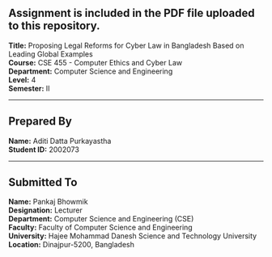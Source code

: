 




##  Assignment is included in the PDF file uploaded to this repository.

**Title:** Proposing Legal Reforms for Cyber Law in Bangladesh Based on Leading Global Examples  
**Course:** CSE 455 - Computer Ethics and Cyber Law  
**Department:** Computer Science and Engineering  
**Level:** 4  
**Semester:** II  

---

##  Prepared By

**Name:** Aditi Datta Purkayastha  
**Student ID:** 2002073  

---

##  Submitted To

**Name:** Pankaj Bhowmik  
**Designation:** Lecturer  
**Department:** Computer Science and Engineering (CSE)  
**Faculty:** Faculty of Computer Science and Engineering  
**University:** Hajee Mohammad Danesh Science and Technology University  
**Location:** Dinajpur-5200, Bangladesh  

